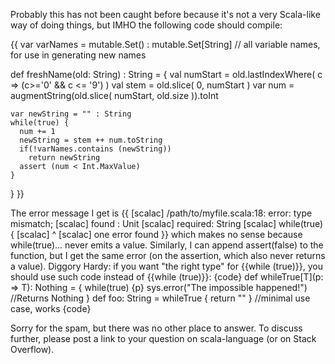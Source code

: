 Probably this has not been caught before because it's not a very Scala-like way of doing things, but IMHO the following code should compile:

{{
  var varNames = mutable.Set() : mutable.Set[String] // all variable names, for use in generating new names
  
  def freshName(old: String) : String = {
    val numStart = old.lastIndexWhere( c => (c>='0' && c <= '9') )
    val stem = old.slice( 0, numStart )
    var num = augmentString(old.slice( numStart, old.size )).toInt
    
    var newString = "" : String
    while(true) {
      num += 1
      newString = stem ++ num.toString
      if(!varNames.contains (newString))
        return newString
      assert (num < Int.MaxValue)
    }
  }
}}

The error message I get is
{{
   [scalac] /path/to/myfile.scala:18: error: type mismatch;
   [scalac]  found   : Unit
   [scalac]  required: String
   [scalac]     while(true) {
   [scalac]     ^
   [scalac] one error found
}}
which makes no sense because while(true)... never emits a value. Similarly, I can append assert(false) to the function, but I get the same error (on the assertion, which also never returns a value).
Diggory Hardy: if you want "the right type" for {{while (true)}}, you should use such code instead of {{while (true)}}:
{code}
def whileTrue[T](p: => T): Nothing = {
  while(true) {p}
  sys.error("The impossible happened!") //Returns Nothing
}
def foo: String = whileTrue { return "" } //minimal use case, works
{code}

Sorry for the spam, but there was no other place to answer. To discuss further, please post a link to your question on scala-language (or on Stack Overflow).
